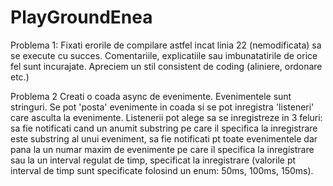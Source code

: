 # PlayGroundEnea

Problema 1: Fixati erorile de compilare astfel incat linia 22 (nemodificata) sa se execute cu succes. 
Comentariile, explicatiile sau imbunatatirile de orice fel sunt incurajate. Apreciem un stil consistent de coding (aliniere, ordonare etc.)


Problema 2
Creati o coada async de evenimente. Evenimentele sunt stringuri. Se pot 'posta' evenimente in coada si se pot inregistra 'listeneri' care asculta la evenimente.
Listenerii pot alege sa se inregistreze in 3 feluri: sa fie notificati cand un anumit substring pe care il specifica la inregistrare este
substring al unui eveniment, sa fie notificati pt toate evenimentele dar pana la un numar maxim de evenimente pe care il specifica la 
inregistrare sau la un interval regulat de timp, specificat la inregistrare (valorile pt interval de timp sunt specificate folosind un enum: 50ms, 100ms, 150ms).